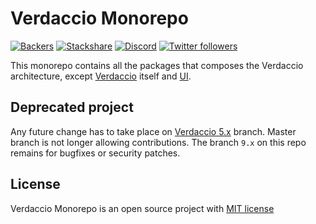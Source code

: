# Verdaccio Monorepo

[![Backers](https://opencollective.com/verdaccio/tiers/backer/badge.svg?label=Backer&color=brightgreen)](https://opencollective.com/verdaccio)
[![Stackshare](https://img.shields.io/badge/Follow%20on-StackShare-blue.svg?logo=stackshare&style=flat)](https://stackshare.io/verdaccio)
[![Discord](https://img.shields.io/discord/388674437219745793?logo=discord)](http://chat.verdaccio.org/)
[![Twitter followers](https://img.shields.io/twitter/follow/verdaccio_npm.svg?style=social&label=Follow)](https://twitter.com/verdaccio_npm)

This monorepo contains all the packages that composes the Verdaccio architecture, except [Verdaccio](https://github.com/verdaccio/verdaccio) itself and [UI](https://github.com/verdaccio/ui).

## Deprecated project

Any future change has to take place on [Verdaccio 5.x][1] branch. Master branch is not longer allowing contributions. The branch `9.x` 
on this repo remains for bugfixes or security patches.

[1]: https://github.com/verdaccio/verdaccio/tree/5.x


## License

Verdaccio Monorepo is an open source project with [MIT license](LICENSE)
